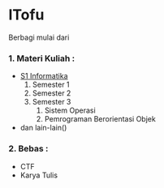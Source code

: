 # ITofu
Berbagi mulai dari 
### 1. Materi Kuliah :
* [S1 Informatika]()
   1. Semester 1
   1. Semester 2
   1. Semester 3
      1. Sistem Operasi
      1. Pemrograman Berorientasi Objek
* dan lain-lain()
### 2. Bebas :
* CTF
* Karya Tulis
  
